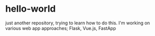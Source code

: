 # hello-world
just another repository, trying to learn how to do this.
I'm working on various web app approaches; Flask, Vue.js, FastApp
